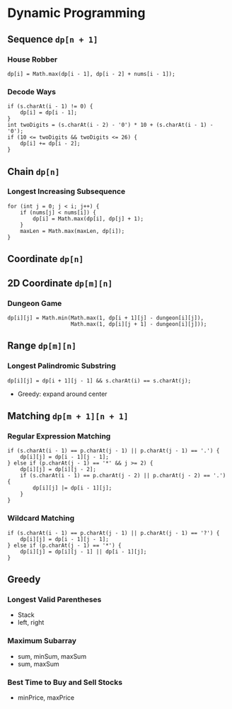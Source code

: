 # Dynamic Programming

## **Sequence** ```dp[n + 1]```
### House Robber
```
dp[i] = Math.max(dp[i - 1], dp[i - 2] + nums[i - 1]);
```
### Decode Ways
```
if (s.charAt(i - 1) != 0) {
    dp[i] = dp[i - 1];
}
int twoDigits = (s.charAt(i - 2) - '0') * 10 + (s.charAt(i - 1) - '0');
if (10 <= twoDigits && twoDigits <= 26) {
    dp[i] += dp[i - 2];
}
```

## **Chain** ```dp[n]```
### Longest Increasing Subsequence
```
for (int j = 0; j < i; j++) {
    if (nums[j] < nums[i]) {
        dp[i] = Math.max(dp[i], dp[j] + 1);
    }
    maxLen = Math.max(maxLen, dp[i]);
}
```

## **Coordinate** ```dp[n]```

## **2D Coordinate** ```dp[m][n]```
### Dungeon Game
```
dp[i][j] = Math.min(Math.max(1, dp[i + 1][j] - dungeon[i][j]),
                    Math.max(1, dp[i][j + 1] - dungeon[i][j]));
```

## **Range** ```dp[m][n]```
### Longest Palindromic Substring
```
dp[i][j] = dp[i + 1][j - 1] && s.charAt(i) == s.charAt(j);
```
* Greedy: expand around center

## **Matching** ```dp[m + 1][n + 1]```
### Regular Expression Matching
```
if (s.charAt(i - 1) == p.charAt(j - 1) || p.charAt(j - 1) == '.') {
    dp[i][j] = dp[i - 1][j - 1];
} else if (p.charAt(j - 1) == '*' && j >= 2) {
    dp[i][j] = dp[i][j - 2];
    if (s.charAt(i - 1) == p.charAt(j - 2) || p.charAt(j - 2) == '.') {
        dp[i][j] |= dp[i - 1][j];
    }
}
```
### Wildcard Matching
```
if (s.charAt(i - 1) == p.charAt(j - 1) || p.charAt(j - 1) == '?') {
    dp[i][j] = dp[i - 1][j - 1];
} else if (p.charAt(j - 1) == '*') {
    dp[i][j] = dp[i][j - 1] || dp[i - 1][j];
}
```

## **Greedy**
### Longest Valid Parentheses
* Stack
* left, right
### Maximum Subarray
* sum, minSum, maxSum
* sum, maxSum
### Best Time to Buy and Sell Stocks
* minPrice, maxPrice
